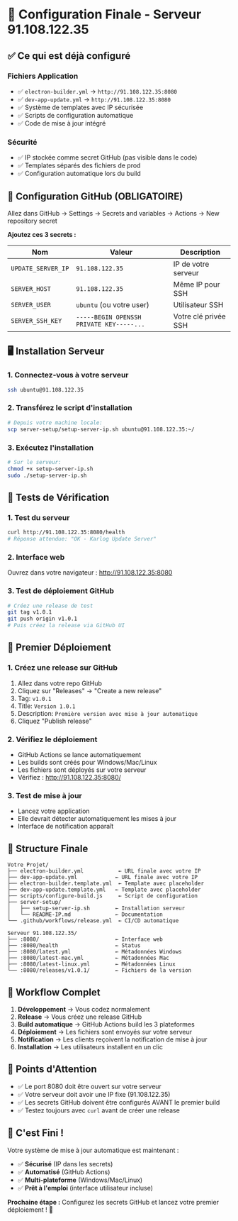 # 🚀 Configuration Finale - Serveur 91.108.122.35

## ✅ Ce qui est déjà configuré

### Fichiers Application
- ✅ `electron-builder.yml` → `http://91.108.122.35:8080`
- ✅ `dev-app-update.yml` → `http://91.108.122.35:8080`
- ✅ Système de templates avec IP sécurisée
- ✅ Scripts de configuration automatique
- ✅ Code de mise à jour intégré

### Sécurité
- ✅ IP stockée comme secret GitHub (pas visible dans le code)
- ✅ Templates séparés des fichiers de prod
- ✅ Configuration automatique lors du build

## 🔧 Configuration GitHub (OBLIGATOIRE)

Allez dans GitHub → Settings → Secrets and variables → Actions → New repository secret

**Ajoutez ces 3 secrets :**

| Nom | Valeur | Description |
|-----|--------|-------------|
| `UPDATE_SERVER_IP` | `91.108.122.35` | IP de votre serveur |
| `SERVER_HOST` | `91.108.122.35` | Même IP pour SSH |
| `SERVER_USER` | `ubuntu` (ou votre user) | Utilisateur SSH |
| `SERVER_SSH_KEY` | `-----BEGIN OPENSSH PRIVATE KEY-----...` | Votre clé privée SSH |

## 🖥️ Installation Serveur

### 1. Connectez-vous à votre serveur
```bash
ssh ubuntu@91.108.122.35
```

### 2. Transférez le script d'installation
```bash
# Depuis votre machine locale:
scp server-setup/setup-server-ip.sh ubuntu@91.108.122.35:~/
```

### 3. Exécutez l'installation
```bash
# Sur le serveur:
chmod +x setup-server-ip.sh
sudo ./setup-server-ip.sh
```

## 🧪 Tests de Vérification

### 1. Test du serveur
```bash
curl http://91.108.122.35:8080/health
# Réponse attendue: "OK - Karlog Update Server"
```

### 2. Interface web
Ouvrez dans votre navigateur : http://91.108.122.35:8080

### 3. Test de déploiement GitHub
```bash
# Créez une release de test
git tag v1.0.1
git push origin v1.0.1
# Puis créez la release via GitHub UI
```

## 🎯 Premier Déploiement

### 1. Créez une release sur GitHub
1. Allez dans votre repo GitHub
2. Cliquez sur "Releases" → "Create a new release"
3. Tag: `v1.0.1`
4. Title: `Version 1.0.1`
5. Description: `Première version avec mise à jour automatique`
6. Cliquez "Publish release"

### 2. Vérifiez le déploiement
- GitHub Actions se lance automatiquement
- Les builds sont créés pour Windows/Mac/Linux
- Les fichiers sont déployés sur votre serveur
- Vérifiez : http://91.108.122.35:8080/

### 3. Test de mise à jour
- Lancez votre application
- Elle devrait détecter automatiquement les mises à jour
- Interface de notification apparaît

## 📁 Structure Finale

```
Votre Projet/
├── electron-builder.yml           ← URL finale avec votre IP
├── dev-app-update.yml            ← URL finale avec votre IP
├── electron-builder.template.yml  ← Template avec placeholder
├── dev-app-update.template.yml   ← Template avec placeholder
├── scripts/configure-build.js     ← Script de configuration
├── server-setup/
│   ├── setup-server-ip.sh        ← Installation serveur
│   └── README-IP.md              ← Documentation
└── .github/workflows/release.yml  ← CI/CD automatique
```

```
Serveur 91.108.122.35/
├── :8080/                        ← Interface web
├── :8080/health                  ← Status
├── :8080/latest.yml              ← Métadonnées Windows
├── :8080/latest-mac.yml          ← Métadonnées Mac
├── :8080/latest-linux.yml        ← Métadonnées Linux
└── :8080/releases/v1.0.1/        ← Fichiers de la version
```

## 🔄 Workflow Complet

1. **Développement** → Vous codez normalement
2. **Release** → Vous créez une release GitHub
3. **Build automatique** → GitHub Actions build les 3 plateformes
4. **Déploiement** → Les fichiers sont envoyés sur votre serveur
5. **Notification** → Les clients reçoivent la notification de mise à jour
6. **Installation** → Les utilisateurs installent en un clic

## 🚨 Points d'Attention

- ✅ Le port 8080 doit être ouvert sur votre serveur
- ✅ Votre serveur doit avoir une IP fixe (91.108.122.35)
- ✅ Les secrets GitHub doivent être configurés AVANT le premier build
- ✅ Testez toujours avec `curl` avant de créer une release

## 🎉 C'est Fini !

Votre système de mise à jour automatique est maintenant :
- ✅ **Sécurisé** (IP dans les secrets)
- ✅ **Automatisé** (GitHub Actions)
- ✅ **Multi-plateforme** (Windows/Mac/Linux)
- ✅ **Prêt à l'emploi** (interface utilisateur incluse)

**Prochaine étape :** Configurez les secrets GitHub et lancez votre premier déploiement ! 🚀